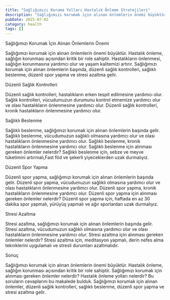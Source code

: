 ```yaml
---
title: "Sağlığımızı Koruma Yolları Hastalık Önleme Stratejileri"
description: "Sağlığımızı korumak için alınan önlemlerin önemi büyüktür. Hastalık önleme, sağlığın korunması açısından kritik bir role sahiptir. Bu makalede, hastalık önle..."
pubDate: 2025-07-02
category: health
tags: []
---
```


Sağlığımızı Korumak İçin Alınan Önlemlerin Önemi

Sağlığımızı korumak için alınan önlemlerin önemi büyüktür. Hastalık önleme, sağlığın korunması açısından kritik bir role sahiptir. Hastalıkların önlenmesi, sağlığın korunmasına yardımcı olur ve yaşam kalitemizi artırır. Sağlığımızı korumak için alınan önlemlerin başında, düzenli sağlık kontrolleri, sağlıklı beslenme, düzenli spor yapma ve stresi azaltma gelir.

Düzenli Sağlık Kontrolleri

Düzenli sağlık kontrolleri, hastalıkların erken tespit edilmesine yardımcı olur. Sağlık kontrolleri, vücudumuzun durumunu kontrol etmemize yardımcı olur ve olası hastalıkların önlenmesine yardımcı olur. Düzenli sağlık kontrolleri, kronik hastalıkların önlenmesine yardımcı olur.

Sağlıklı Beslenme

Sağlıklı beslenme, sağlığımızı korumak için alınan önlemlerin başında gelir. Sağlıklı beslenme, vücudumuzun sağlıklı olmasına yardımcı olur ve olası hastalıkların önlenmesine yardımcı olur. Sağlıklı beslenme, kronik hastalıkların önlenmesine yardımcı olur. Sağlıklı beslenme için alınması gereken önlemler nelerdir? Sağlıklı beslenme için, sebze ve meyve tüketimini artırmalı,Fast föd ve şekerli yiyeceklerden uzak durmalıyız.

Düzenli Spor Yapma

Düzenli spor yapma, sağlığımızı korumak için alınan önlemlerin başında gelir. Düzenli spor yapma, vücudumuzun sağlıklı olmasına yardımcı olur ve olası hastalıkların önlenmesine yardımcı olur. Düzenli spor yapma, kronik hastalıkların önlenmesine yardımcı olur. Düzenli spor yapma için alınması gereken önlemler nelerdir? Düzenli spor yapma için, haftada en az 30 dakika spor yapmalı, yürüyüş yapmalı ve ağır sporlardan uzak durmalıyız.

Stresi Azaltma

Stresi azaltma, sağlığımızı korumak için alınan önlemlerin başında gelir. Stresi azaltma, vücudumuzun sağlıklı olmasına yardımcı olur ve olası hastalıkların önlenmesine yardımcı olur. Stresi azaltma için alınması gereken önlemler nelerdir? Stresi azaltma için, meditasyon yapmalı, derin nefes alma tekniklerini uygulamalı ve stresli durumları azaltmalıdır.

Sonuç

Sağlığımızı korumak için alınan önlemlerin önemi büyüktür. Hastalık önleme, sağlığın korunması açısından kritik bir role sahiptir. Sağlığımızı korumak için alınması gereken önlemler nelerdir? Hastalık önleme yolları nelerdir? Bu soruların cevaplarını bu makalede bulduk. Sağlığımızı korumak için alınan önlemler, düzenli sağlık kontrolleri, sağlıklı beslenme, düzenli spor yapma ve stresi azaltma gelir.